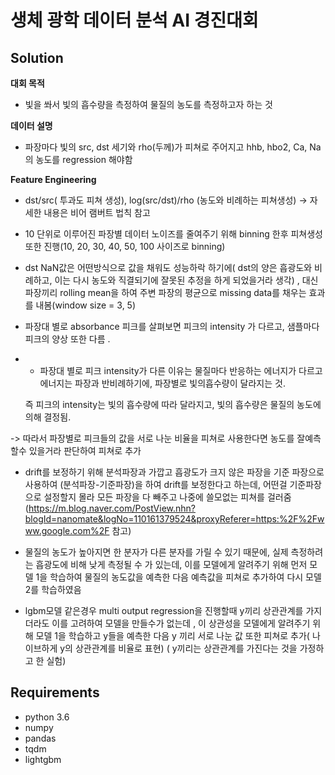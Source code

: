 # 생체 광학 데이터 분석 AI 경진대회

## Solution
**대회 목적**
- 빛을 쏴서 빛의 흡수량을 측정하여 물질의 농도를 측정하고자 하는 것

**데이터 설명**
- 파장마다 빛의 src, dst 세기와 rho(두께)가 피쳐로 주어지고 hhb, hbo2, Ca, Na의 농도를 regression 해야함

**Feature Engineering**
- dst/src( 투과도 피쳐 생성), log(src/dst)/rho (농도와 비례하는 피쳐생성) -> 자세한 내용은 비어 램버트 법칙 참고



- 10 단위로 이루어진 파장별 데이터 노이즈를 줄여주기 위해 binning 한후 피쳐생성 또한 진행(10, 20, 30, 40, 50, 100 사이즈로 binning)



- dst NaN값은 어떤방식으로 값을 채워도 성능하락 하기에( dst의 양은 흡광도와 비례하고, 이는 다시 농도와 직결되기에 잘못된 추정을 하게 되었을거라 생각) , 대신 파장끼리 rolling mean을 하여 주변 파장의 평균으로 missing data를 채우는 효과를 내봄(window size = 3, 5)



- 파장대 별로 absorbance 피크를 살펴보면 피크의 intensity 가 다르고, 샘플마다 피크의 양상 또한 다름 .
- - 파장대 별로 피크 intensity가 다른 이유는 물질마다 반응하는 에너지가 다르고 에너지는 파장과 반비례하기에, 파장별로 빛의흡수량이 달라지는 것. 

  즉 피크의 intensity는 빛의 흡수량에 따라 달라지고, 빛의 흡수량은 물질의 농도에 의해 결정됨. 

-> 따라서 파장별로 피크들의 값을 서로 나눈 비율을 피쳐로 사용한다면 농도를 잘예측할수 있을거라 판단하여 피쳐로 추가

 

- drift를 보정하기 위해 분석파장과 가깝고 흡광도가 크지 않은 파장을 기준 파장으로 사용하여 (분석파장-기준파장)을 하여 drift를 보정한다고 하는데, 어떤걸 기준파장으로 설정할지 몰라 모든 파장을 다 빼주고 나중에 쓸모없는 피쳐를 걸러줌
(https://m.blog.naver.com/PostView.nhn?blogId=nanomate&logNo=110161379524&proxyReferer=https:%2F%2Fwww.google.com%2F 참고)

 

- 물질의 농도가 높아지면 한 분자가 다른 분자를 가릴 수 있기 때문에, 실제 측정하려는 흡광도에 비해 낮게 측정될 수 가 있는데, 이를 모델에게 알려주기 위해 먼저 모델 1을 학습하여 물질의 농도값을 예측한 다음 예측값을 피쳐로 추가하여 다시 모델 2를 학습하였음

 

- lgbm모델 같은경우 multi output regression을 진행할때 y끼리 상관관계를 가지더라도 이를 고려하여 모델을 만들수가 없는데 , 이 상관성을 모델에게 알려주기 위해 모델 1을 학습하고 y들을 예측한 다음 y 끼리 서로 나눈 값 또한 피쳐로 추가( 나이브하게 y의 상관관계를 비율로 표현) ( y끼리는 상관관계를 가진다는 것을 가정하고 한 실험)


## Requirements
- python 3.6
- numpy
- pandas
- tqdm
- lightgbm
